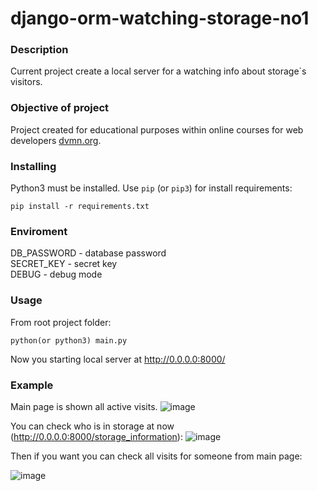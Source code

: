 # django-orm-watching-storage-no1

### Description

Current project create a local server for a watching info about storage`s visitors.

### Objective of project

Project created for educational purposes within online courses for web developers [dvmn.org](https://dvmn.org/).

### Installing

Python3 must be installed. 
Use `pip` (or `pip3`) for install requirements:
```
pip install -r requirements.txt
```

### Enviroment

DB_PASSWORD - database password  
SECRET_KEY - secret key  
DEBUG - debug mode  

### Usage

From root project folder:
```
python(or python3) main.py
```
Now you starting local server at http://0.0.0.0:8000/

### Example

Main page is shown all active visits.
![image](https://user-images.githubusercontent.com/79669407/202032305-4955997a-1874-48ee-a832-ab7879ffd19c.png)

You can check who is in storage at now (http://0.0.0.0:8000/storage_information):
![image](https://user-images.githubusercontent.com/79669407/202032512-fdb786cb-1d7c-4305-a0e7-82b001f78980.png)

Then if you want you can check all visits for someone from main page:

![image](https://user-images.githubusercontent.com/79669407/202032746-6bd9c66d-c3f9-4b05-a000-745d4cf13040.png)

